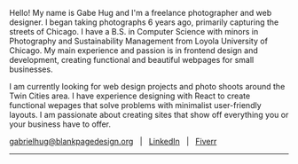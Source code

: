 Hello! My name is Gabe Hug and I'm a freelance photographer and web designer. 
I began taking photographs 6 years ago, primarily capturing the streets of Chicago.
I have a B.S. in Computer Science with minors in Photography and Sustainability Management from Loyola University of Chicago. 
My main experience and passion is in frontend design and development, creating functional and beautiful webpages for small businesses.

I am currently looking for web design projects and photo shoots around the Twin Cities area. 
I have experience designing with React to create functional wepages that solve problems with minimalist user-friendly layouts.
I am passionate about creating sites that show off everything you or your business have to offer.

gabrielhug@blankpagedesign.org &nbsp; | &nbsp; [LinkedIn](https://www.linkedin.com/in/gabriel-hug-75946796/) &nbsp; | &nbsp; [Fiverr](https://www.fiverr.com/gabehug?public_mode=true)
<hr/>
